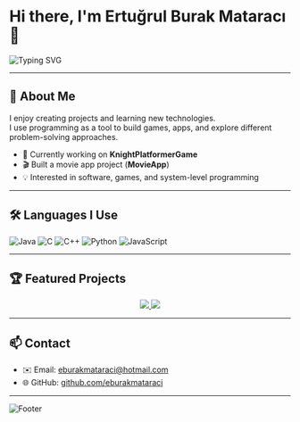 # Hi there, I'm Ertuğrul Burak Mataracı 👋

![Typing SVG](https://readme-typing-svg.herokuapp.com?font=Fira+Code&size=32&duration=2500&pause=1000&color=00C4FF&center=true&vCenter=true&multiline=true&width=800&height=120&lines=Welcome+to+my+GitHub;Coding+is+my+passion)

---

## 📝 About Me
I enjoy creating projects and learning new technologies.  
I use programming as a tool to build games, apps, and explore different problem-solving approaches.  

- 🔭 Currently working on **KnightPlatformerGame**  
- 🎬 Built a movie app project (**MovieApp**)  
- 💡 Interested in software, games, and system-level programming  

---

## 🛠️ Languages I Use
![Java](https://img.shields.io/badge/Java-%23ED8B00.svg?style=for-the-badge&logo=openjdk&logoColor=white)
![C](https://img.shields.io/badge/C-00599C.svg?style=for-the-badge&logo=c&logoColor=white)
![C++](https://img.shields.io/badge/C++-00599C.svg?style=for-the-badge&logo=c%2B%2B&logoColor=white)
![Python](https://img.shields.io/badge/Python-3776AB.svg?style=for-the-badge&logo=python&logoColor=white)
![JavaScript](https://img.shields.io/badge/JavaScript-F7DF1E.svg?style=for-the-badge&logo=javascript&logoColor=black)

---

## 🏆 Featured Projects

<p align="center">
  <a href="https://github.com/eburakmataraci/KnightPlatformerGame">
    <img src="https://github-readme-stats.vercel.app/api/pin/?username=eburakmataraci&repo=KnightPlatformerGame&theme=tokyonight" />
  </a>
  <a href="https://github.com/eburakmataraci/MovieApp">
    <img src="https://github-readme-stats.vercel.app/api/pin/?username=eburakmataraci&repo=MovieApp&theme=tokyonight" />
  </a>
</p>

---

## 📫 Contact
- ✉️ Email: eburakmataraci@hotmail.com  
- 🌐 GitHub: [github.com/eburakmataraci](https://github.com/eburakmataraci)

---

![Footer](https://capsule-render.vercel.app/api?type=waving&color=0:00C4FF,100:1D2671&height=120&section=footer)
